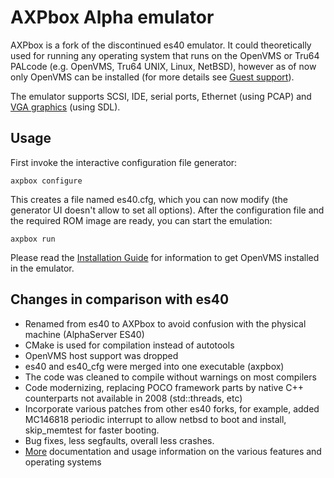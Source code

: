 # AXPbox Alpha emulator

AXPbox is a fork of the discontinued es40 emulator. It could theoretically used for running any operating system that runs on the OpenVMS or Tru64 PALcode (e.g. OpenVMS, Tru64 UNIX, Linux, NetBSD), however as of now only OpenVMS can be installed (for more details see [Guest support](https://github.com/lenticularis39/axpbox/wiki/Guest-support)).

The emulator supports SCSI, IDE, serial ports, Ethernet (using PCAP) and [VGA graphics](https://github.com/lenticularis39/axpbox/wiki/VGA) (using SDL).

## Usage

First invoke the interactive configuration file generator:
```
axpbox configure
```
This creates a file named es40.cfg, which you can now modify (the generator UI doesn't allow to set all options). After the configuration file and the required ROM image are ready, you can start the emulation:
```
axpbox run
```

Please read the [Installation Guide](https://github.com/lenticularis39/axpbox/wiki/OpenVMS-installation-guide) for information to get OpenVMS installed in the emulator.

## Changes in comparison with es40

- Renamed from es40 to AXPbox to avoid confusion with the physical machine (AlphaServer ES40)
- CMake is used for compilation instead of autotools
- OpenVMS host support was dropped
- es40 and es40_cfg were merged into one executable (axpbox)
- The code was cleaned to compile without warnings on most compilers
- Code modernizing, replacing POCO framework parts by native C++ counterparts not available in 2008 (std::threads, etc)
- Incorporate various patches from other es40 forks, for example, added MC146818 periodic interrupt to allow netbsd to boot and install, skip_memtest for faster booting.
- Bug fixes, less segfaults, overall less crashes. 
- [More](https://github.com/lenticularis39/axpbox/wiki/) documentation and usage information on the various features and operating systems 
